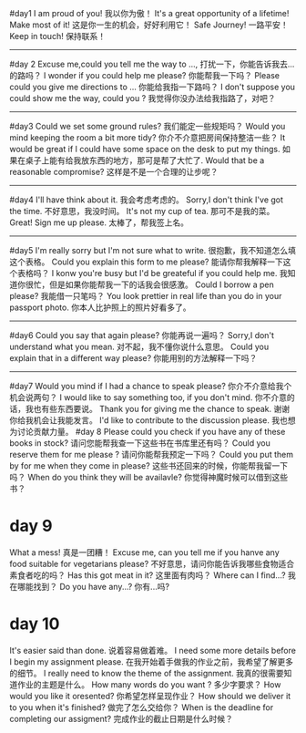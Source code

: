 #day1
I am proud of you! 
我以你为傲！
It's a great opportunity of a lifetime! Make most of it!
这是你一生的机会，好好利用它！
Safe Journey!
一路平安！
Keep in touch!
保持联系！
****
#day 2
Excuse me,could you tell me the way to ...,
打扰一下，你能告诉我去...的路吗？
I wonder if you could help me please?
你能帮我一下吗？
Please could you give me directions to ...
你能给我指一下路吗？
I don't suppose you could show me the way, could you ?
我觉得你没办法给我指路了，对吧？
****
#day3
Could we set some ground rules?
我们能定一些规矩吗？
Would you mind keeping the room a bit more tidy?
你介不介意把房间保持整洁一些？
It would be great if I could have some space on the desk to put my things.
如果在桌子上能有给我放东西的地方，那可是帮了大忙了.
Would that be a reasonable compromise?
这样是不是一个合理的让步呢？
****
#day4
I'll have think about it.
我会考虑考虑的。
Sorry,I don't think I've got the time.
不好意思，我没时间。
It's not my cup of tea.
那可不是我的菜。
Great! Sign me up please.
太棒了，帮我签上名。
****
#day5
I'm really sorry but I'm not sure what to write.
很抱歉，我不知道怎么填这个表格。
Could you explain this form to me please?
能请你帮我解释一下这个表格吗？
I konw you're busy but I'd be greateful if you could help me.
我知道你很忙，但是如果你能帮我一下的话我会很感激。
Could I borrow a pen please?
我能借一只笔吗？
You look prettier in real life than you do in your passport photo.
你本人比护照上的照片好看多了。
****
#day6
Could you say that again please?
你能再说一遍吗？
Sorry,I don't understand what you mean.
对不起，我不懂你说什么意思。
Could you explain that in a different way please?
你能用别的方法解释一下吗？
****
#day7
Would you mind if I had a chance to speak please?
你介不介意给我个机会说两句？
I would like to say something too, if you don't mind.
你不介意的话，我也有些东西要说。
Thank you for giving me the chance to speak.
谢谢你给我机会让我能发言。
I'd like to contribute to the discussion please. 
我也想为讨论贡献力量。
#day 8
Please could you check if you have any of these books in stock?
请问您能帮我查一下这些书在书库里还有吗？
Could you reserve them for me please ?
请问你能帮我预定一下吗？
Could you put them by for me when they come in please?
这些书还回来的时候，你能帮我留一下吗？
When do you think they will be availavle?
你觉得神魔时候可以借到这些书？
# day 9
What a mess! 
真是一团糟！
Excuse me, can you tell me if you hanve any food suitable for vegetarians please?
不好意思，请问你能告诉我哪些食物适合素食者吃的吗？
Has this got meat in it?
这里面有肉吗？
Where can I find...?
我在哪能找到？
Do you have any...?
你有...吗?
# day 10
It's easier said than done.
说着容易做着难。
I need some more details before I begin my assignment please.
在我开始着手做我的作业之前，我希望了解更多的细节。
I really need to know the theme of the assignment.
我真的很需要知道作业的主题是什么。
How many words do you want ?
多少字要求？
How would you like it oresented?
你希望怎样呈现作业？
How should we deliver it to you when it's finished?
做完了怎么交给你？
When is the deadline for completing our assigment?
完成作业的截止日期是什么时候？
